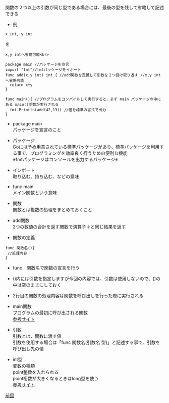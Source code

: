 関数の２つ以上の引数が同じ型である場合には、最後の型を残して省略して記述できる<br>

- 例<br>
```
x int, y int

```

を<br>

```
x,y intへ省略可能<br>

```
```
package main //パッケージを宣言
import "fmt"//fmtパッケージをイポート
func add(x,y int) int { //add関数を定義して引数を２つ受け取り返す //x,y intへ省略可能
  return x+y 
}

func main(){ //プログラムをコンパイルして実行すると、まず main パッケージの中にある main()関数が実行される
  fmt.Println(add(42,13)) //値を標準の書式で出力
}
```

- package main<br>
 パッケージを宣言のこと<br>
 
- パッケージ<br>
 Goには予め用意されている標準パッケージがあり、標準パッケージを利用する事で、プログラミングを効率良く行うための便利な機能<br>
 ※fmtパッケージはコンソールを出力するパッケージ※<br>
  
- インポート　<br>
取り込む、持ち込む、などの意味<br>
 
- func main<br>
 メイン関数という意味<br>
    
- 関数<br>
関数とは複数の処理をまとめておくこと<br>

- add関数<br>
2つの数値の合計を返す関数で演算子＋と同じ結果を返す<br>


- 関数の定義
```
func 関数名(){
 //処理内容
}
```

- func　関数名で関数の宣言を行う<br>
- ()内には引数を指定しますが今回の内容では、引数は使用しないので、()の中は空のままにしておく<br>
- 2行目の関数の処理内容は関数を呼び出しを行った際に実行される<br>

- main関数<br>
プログラムの最初に呼び出される関数<br>
<a href="https://zenn.dev/kubo_programmer/articles/990891ff3a43c5">参考サイト</a>

- 引数<br>
引数とは、関数に渡す値<br>
引数を使用する場合は「func 関数名(引数名 型)」と記述する事で、引数を呼び出し先の値<br>

- int型<br>
変数の種類<br>
point整数を入れられる<br>
point桁数が大きくなるときはlong型を使う<br>
<a href="https://wa3.i-3-i.info/word14966.html">参考サイト</a>

<a href="https://github.com/morimotoyuuki111/Go2/blob/main/Functions.md">前回</a>
